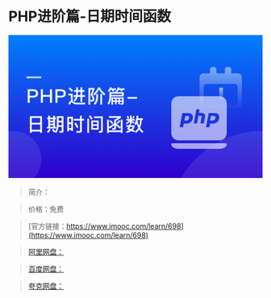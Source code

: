 # PHP进阶篇-日期时间函数

![img](../../assets/5fe442f40001732e05400304.jpg)

> 简介：

> 价格：免费

> [官方链接：https://www.imooc.com/learn/698](https://www.imooc.com/learn/698)

> [阿里网盘：]()

> [百度网盘：]()

> [夸克网盘：]()
